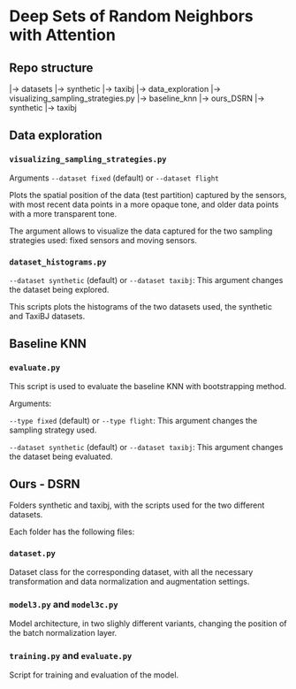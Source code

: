 # Deep Sets of Random Neighbors with Attention


## Repo structure


|-> datasets 
    |-> synthetic
    |-> taxibj
|-> data_exploration
    |-> visualizing_sampling_strategies.py
|-> baseline_knn
|-> ours_DSRN
    |-> synthetic
    |-> taxibj


## Data exploration


### `visualizing_sampling_strategies.py`


Arguments `--dataset fixed` (default) or `--dataset flight`


Plots the spatial position of the data (test partition) captured by the sensors, 
with most recent data points in a more opaque tone, and older data points with a more transparent tone.


The argument allows to visualize the data captured for the two sampling strategies used: fixed sensors and moving sensors.


### `dataset_histograms.py`


`--dataset synthetic` (default) or `--dataset taxibj`: This argument changes the dataset being explored. 


This scripts plots the histograms of the two datasets used, the synthetic and TaxiBJ datasets.


## Baseline KNN


### `evaluate.py`


This script is used to evaluate the baseline KNN with bootstrapping method.


Arguments:


`--type fixed` (default) or `--type flight`: This argument changes the sampling strategy used.


`--dataset synthetic` (default) or `--dataset taxibj`: This argument changes the dataset being evaluated. 


## Ours - DSRN


Folders synthetic and taxibj, with the scripts used for the two different datasets.


Each folder has the following files:


### `dataset.py`


Dataset class for the corresponding dataset, with all the necessary transformation and data normalization and augmentation settings.


### `model3.py` and `model3c.py`


Model architecture, in two slighly different variants, changing the position of the batch normalization layer.


### `training.py` and `evaluate.py`


Script for training and evaluation of the model.

